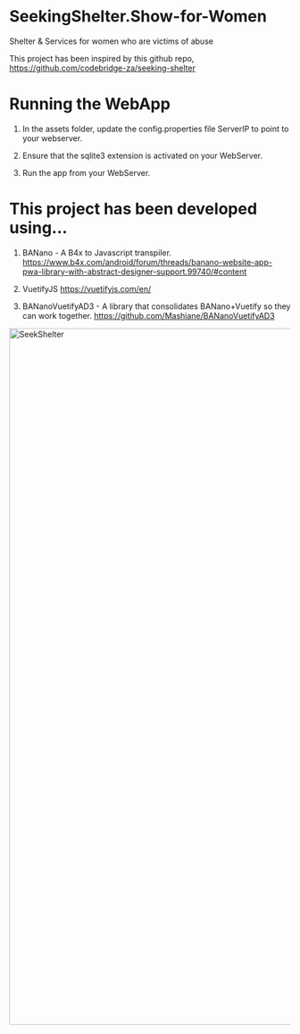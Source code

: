 # SeekingShelter.Show-for-Women
Shelter &amp; Services for women who are victims of abuse

This project has been inspired by this github repo, https://github.com/codebridge-za/seeking-shelter

# Running the WebApp

1. In the assets folder, update the config.properties file ServerIP to point to your webserver.

2. Ensure that the sqlite3 extension is activated on your WebServer.

3. Run the app from your WebServer. 

# This project has been developed using...

1. BANano - A B4x to Javascript transpiler.
https://www.b4x.com/android/forum/threads/banano-website-app-pwa-library-with-abstract-designer-support.99740/#content

2. VuetifyJS
https://vuetifyjs.com/en/

3. BANanoVuetifyAD3 - A library that consolidates BANano+Vuetify so they can work together.
https://github.com/Mashiane/BANanoVuetifyAD3

<img width="1248" alt="SeekShelter" src="https://user-images.githubusercontent.com/5799306/114567208-4a7fe580-9c73-11eb-91e9-34fb2f65cfe9.png">
